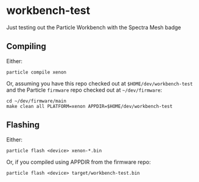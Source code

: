# workbench-test

Just testing out the Particle Workbench with the Spectra Mesh badge

## Compiling

Either:

```
particle compile xenon
```

Or, assuming you have this repo checked out at `$HOME/dev/workbench-test` and the Particle `firmware` repo checked out at `~/dev/firmware`:

```
cd ~/dev/firmware/main
make clean all PLATFORM=xenon APPDIR=$HOME/dev/workbench-test
```

## Flashing

Either:

```
particle flash <device> xenon-*.bin
```

Or, if you compiled using APPDIR from the firmware repo:

```
particle flash <device> target/workbench-test.bin
```
